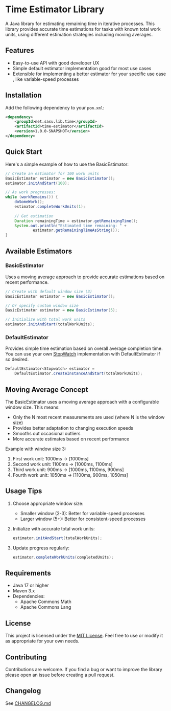# Time Estimator Library

A Java library for estimating remaining time in iterative processes. This library provides accurate time estimations for tasks with known total work units, using different estimation strategies including moving averages.

## Features

- Easy-to-use API with good developer UX
- Simple default estimator implementation good for most use cases
- Extensible for implementing a better estimator for your specific use case , like variable-speed processes

## Installation

Add the following dependency to your `pom.xml`:

```xml
<dependency>
    <groupId>net.sasu.lib.time</groupId>
    <artifactId>time-estimator</artifactId>
    <version>1.0.0-SNAPSHOT</version>
</dependency>
```

## Quick Start

Here's a simple example of how to use the BasicEstimator:

```java
// Create an estimator for 100 work units
BasicEstimator estimator = new BasicEstimator();
estimator.initAndStart(100);

// As work progresses:
while (workRemains()) {
    doSomeWork();
    estimator.completeWorkUnits(1);
    
    // Get estimation
    Duration remainingTime = estimator.getRemainingTime();
    System.out.println("Estimated time remaining: " + 
            estimator.getRemainingTimeAsString());
}
```

## Available Estimators

### BasicEstimator

Uses a moving average approach to provide accurate estimations based on recent performance.

```java
// Create with default window size (3)
BasicEstimator estimator = new BasicEstimator();

// Or specify custom window size
BasicEstimator estimator = new BasicEstimator(5);

// Initialize with total work units
estimator.initAndStart(totalWorkUnits);
```

### DefaultEstimator

Provides simple time estimation based on overall average completion time. You can use your own
[StopWatch](https://github.com/net-sasu-lib/stopwatch) implementation with DefaultEstimator if so desired.

```java
DefaultEstimator<Stopwatch> estimator = 
    DefaultEstimator.createInstanceAndStart(totalWorkUnits);
```

## Moving Average Concept

The BasicEstimator uses a moving average approach with a configurable window size. This means:

- Only the N most recent measurements are used (where N is the window size)
- Provides better adaptation to changing execution speeds
- Smooths out occasional outliers
- More accurate estimates based on recent performance

Example with window size 3:
1. First work unit: 1000ms → [1000ms]
2. Second work unit: 1100ms → [1000ms, 1100ms]
3. Third work unit: 900ms → [1000ms, 1100ms, 900ms]
4. Fourth work unit: 1050ms → [1100ms, 900ms, 1050ms]

## Usage Tips

1. Choose appropriate window size:
   - Smaller window (2-3): Better for variable-speed processes
   - Larger window (5+): Better for consistent-speed processes

2. Initialize with accurate total work units:
   ```java
   estimator.initAndStart(totalWorkUnits);
   ```

3. Update progress regularly:
   ```java
   estimator.completeWorkUnits(completedUnits);
   ```

## Requirements

- Java 17 or higher
- Maven 3.x
- Dependencies:
  - Apache Commons Math
  - Apache Commons Lang

## License

This project is licensed under the [MIT License](LICENSE). Feel free to use or modify it as appropriate for your own needs.

## Contributing

Contributions are welcome. If you find a bug or want to improve the library please open an issue before creating a pull request.

## Changelog

See [CHANGELOG.md](CHANGELOG.md)
